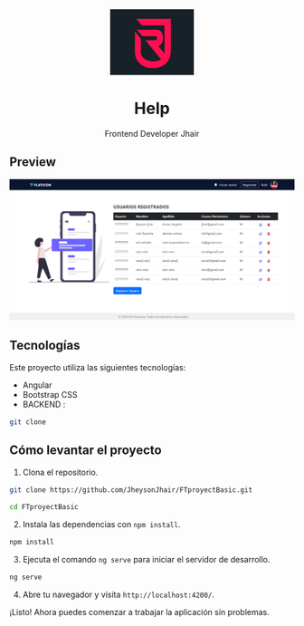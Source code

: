 <div align="center">
    <a href="https://github.com/JheysonJhair/FTcrud_student.git">
      <img src="public/logo.jpg" width="148px" />
    </a>
    <h1>Help</h1>
    <p align="center">
        Frontend Developer Jhair
    </p>
</div>

## Preview

![Preview](public/preview.png)


## Tecnologías

Este proyecto utiliza las siguientes tecnologías:

- Angular
- Bootstrap CSS
- BACKEND :
```bash
git clone 
```

## Cómo levantar el proyecto

1. Clona el repositorio.

```bash
git clone https://github.com/JheysonJhair/FTproyectBasic.git
```

```bash
cd FTproyectBasic
```

2. Instala las dependencias con `npm install`.

```bash
npm install
```

3. Ejecuta el comando `ng serve` para iniciar el servidor de desarrollo.

```bash
ng serve
```

4. Abre tu navegador y visita `http://localhost:4200/`.

¡Listo! Ahora puedes comenzar a trabajar la aplicación sin problemas.
